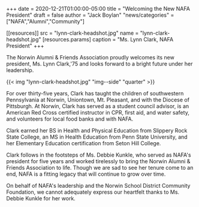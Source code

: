 +++
date = 2020-12-21T01:00:00-05:00
title = "Welcoming the New NAFA President"
draft = false
author = "Jack Boylan"
"news/categories" = ["NAFA","Alumni","Community"]

[[resources]]
  src = "lynn-clark-headshot.jpg"
  name = "lynn-clark-headshot.jpg"
  [resources.params]
    caption = "Ms. Lynn Clark, NAFA President"
+++

The Norwin Alumni & Friends Association proudly welcomes its new president, Ms. Lynn Clark,'75 and looks forward to a bright future under her leadership.<!--more-->

{{< img "lynn-clark-headshot.jpg" "img--side" "quarter" >}}

For over thirty-five years, Clark has taught the children of southwestern Pennsylvania at Norwin, Uniontown, Mt. Pleasant, and with the Diocese of Pittsburgh. At Norwin, Clark has served as a student council advisor, is an American Red Cross certified instructor in CPR, first aid, and water safety, and volunteers for local food banks and with NAFA.

Clark earned her BS in Health and Physical Education from Slippery Rock State College, an MS in Health Education from Penn State University, and her Elementary Education certification from Seton Hill College.

Clark follows in the footsteps of Ms. Debbie Kunkle, who served as NAFA's president for five years and worked tirelessly to bring the Norwin Alumni & Friends Association to life. Though we are sad to see her tenure come to an end, NAFA is a fitting legacy that will continue to grow over time.

On behalf of NAFA's leadership and the Norwin School District Community Foundation, we cannot adequately express our heartfelt thanks to Ms. Debbie Kunkle for her work.
